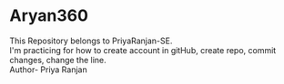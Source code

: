 # Aryan360
This Repository belongs to PriyaRanjan-SE.
<br>
I'm practicing for how to create account in gitHub, create repo, commit changes, change the line.
<br>
Author- Priya Ranjan
